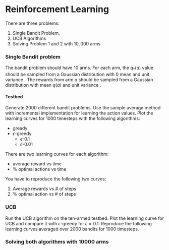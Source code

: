# Reinforcement Learning
There are three problems:
1. Single Bandit Problem, 
2. UCB Algorithms 
3. Solving Problem 1 and 2 with $10,000$ arms


### Single Bandit problem

The bandit problem should have $10$ arms. For each arm, the $q_{*}(a)$ value should be sampled from a Gaussian distribution with $0$ mean and unit variance . The rewards from arm $a$ should be sampled from a Gaussian distribution with mean $q_{}(a)$  and unit variance .

#### Testbed
Generate 2000 different bandit problems. Use the sample average method with incremental implementation for learning the action values. Plot the learning curves for 1000 timesteps with the following algorithms:

- gready
- $ϵ$-greedy
  - $ϵ$-0.1
  - $ϵ$-0.01

There are two learning curves for each algorithm:
- average reward vs time
- %  optimal actions vs time

You have to reproduce the following two curves:
1. Average rewards vs # of steps
2. % optimal action vs # of steps


### UCB

Run the UCB algorithm on the ten-armed testbed. Plot the learning curve for UCB and compare it with $\epsilon$-greedy for $\epsilon = 0.1$. Reproduce the following learning curves averaged over 2000  bandits for 1000 timesteps.


### Solving both algorithms with 10000 arms




